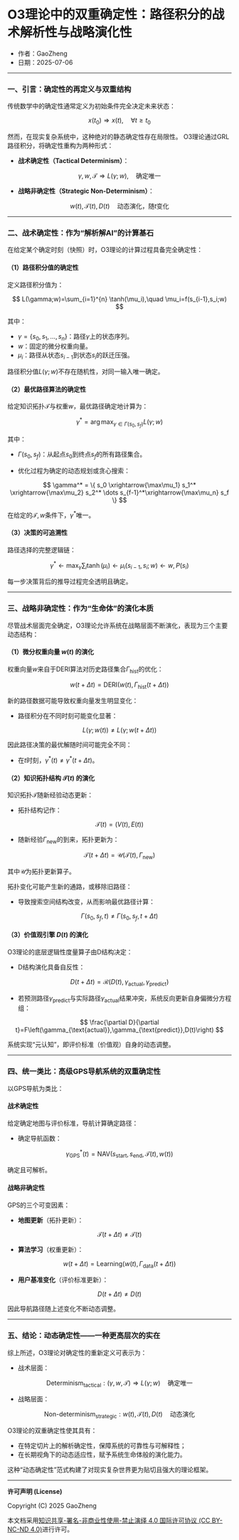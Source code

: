 # **O3理论中的双重确定性：路径积分的战术解析性与战略演化性**

- 作者：GaoZheng
- 日期：2025-07-06

---

### 一、引言：确定性的再定义与双重结构

传统数学中的确定性通常定义为初始条件完全决定未来状态：

$$
x(t_0) \Rightarrow x(t), \quad \forall t \geq t_0
$$

然而，在现实复杂系统中，这种绝对的静态确定性存在局限性。
O3理论通过GRL路径积分，将确定性重构为两种形式：

* **战术确定性（Tactical Determinism）**：

$$
\gamma, w, \mathcal{T} \Rightarrow L(\gamma;w),\quad \text{确定唯一}
$$

* **战略非确定性（Strategic Non-Determinism）**：

$$
w(t), \mathcal{T}(t), D(t) \quad \text{动态演化，随}t\text{变化}
$$

---

### 二、战术确定性：作为“解析解AI”的计算基石

在给定某个确定时刻（快照）时，O3理论的计算过程具备完全确定性：

#### （1）路径积分值的确定性

定义路径积分值为：

$$
L(\gamma;w)=\sum_{i=1}^{n} \tanh(\mu_i),\quad \mu_i=f(s_{i-1},s_i;w)
$$

其中：

* $\gamma=\{s_0,s_1,\dots,s_n\}$：路径$\gamma$上的状态序列。
* $w$：固定的微分权重向量。
* $\mu_i$：路径从状态$s_{i-1}$到状态$s_i$的跃迁压强。

路径积分值$L(\gamma;w)$不存在随机性，对同一输入唯一确定。

#### （2）最优路径算法的确定性

给定知识拓扑$\mathcal{T}$与权重$w$，最优路径确定地计算为：

$$
\gamma^* = \arg\max_{\gamma\in\Gamma(s_0,s_f)} L(\gamma;w)
$$

其中：

* $\Gamma(s_0,s_f)$：从起点$s_0$到终点$s_f$的所有路径集合。

* 优化过程为确定的动态规划或贪心搜索：

$$
\gamma^* = \{ s_0 \xrightarrow{\max\mu_1} s_1^* \xrightarrow{\max\mu_2} s_2^* \dots s_{f-1}^*\xrightarrow{\max\mu_n} s_f \}
$$

在给定的$\mathcal{T},w$条件下，$\gamma^*$唯一。

#### （3）决策的可追溯性

路径选择的完整逻辑链：

$$
\gamma^* \leftarrow \max_{\gamma}\sum_i\tanh(\mu_i) \leftarrow \mu_i(s_{i-1}, s_i; w) \leftarrow w,P(s_i)
$$

每一步决策背后的推导过程完全透明且确定。

---

### 三、战略非确定性：作为“生命体”的演化本质

尽管战术层面完全确定，O3理论允许系统在战略层面不断演化，表现为三个主要动态结构：

#### （1）微分权重向量 $w(t)$ 的演化

权重向量$w$来自于DERI算法对历史路径集合$\Gamma_{\text{hist}}$的优化：

$$
w(t+\Delta t)=\text{DERI}\left(w(t), \Gamma_{\text{hist}}(t+\Delta t)\right)
$$

新的路径数据可能导致权重向量发生明显变化：

* 路径积分在不同时刻可能变化显著：

$$
L(\gamma;w(t))\neq L(\gamma;w(t+\Delta t))
$$

因此路径决策的最优解随时间可能完全不同：

* 在$t$时刻，$\gamma^*(t)\neq \gamma^*(t+\Delta t)$。

#### （2）知识拓扑结构 $\mathcal{T}(t)$ 的演化

知识拓扑$\mathcal{T}$随新经验动态更新：

* 拓扑结构记作：

$$
\mathcal{T}(t) = (V(t),E(t))
$$

* 随新经验$\Gamma_{\text{new}}$的到来，拓扑更新为：

$$
\mathcal{T}(t+\Delta t) = \mathcal{U}\left(\mathcal{T}(t),\Gamma_{\text{new}}\right)
$$

其中$\mathcal{U}$为拓扑更新算子。

拓扑变化可能产生新的通路，或移除旧路径：

* 导致搜索空间结构改变，从而影响最优路径计算：

$$
\Gamma(s_0,s_f,t)\neq\Gamma(s_0,s_f,t+\Delta t)
$$

#### （3）价值观引擎 $D(t)$ 的演化

O3理论的底层逻辑性度量算子由D结构决定：

* D结构演化具备自反性：

$$
D(t+\Delta t)=\mathcal{R}(D(t),\gamma_{\text{actual}},\gamma_{\text{predict}})
$$

* 若预测路径$\gamma_{\text{predict}}$与实际路径$\gamma_{\text{actual}}$结果冲突，系统反向更新自身偏微分方程组：

$$
\frac{\partial D}{\partial t}=F\left(\gamma_{\text{actual}},\gamma_{\text{predict}},D(t)\right)
$$

系统实现“元认知”，即评价标准（价值观）自身的动态调整。

---

### 四、统一类比：高级GPS导航系统的双重确定性

以GPS导航为类比：

#### 战术确定性

给定确定地图与评价标准，导航计算确定路径：

* 确定导航函数：

$$
\gamma_{\text{GPS}}^*(t)=\text{NAV}(s_{\text{start}},s_{\text{end}},\mathcal{T}(t),w(t))
$$

确定且可解析。

#### 战略非确定性

GPS的三个可变因素：

* **地图更新**（拓扑更新）：

$$
\mathcal{T}(t+\Delta t)\neq \mathcal{T}(t)
$$

* **算法学习**（权重更新）：

$$
w(t+\Delta t)=\text{Learning}\left(w(t),\Gamma_{\text{data}}(t+\Delta t)\right)
$$

* **用户基准变化**（评价标准更新）：

$$
D(t+\Delta t)\neq D(t)
$$

因此导航路径随上述变化不断动态调整。

---

### 五、结论：动态确定性——一种更高层次的实在

综上所述，O3理论对确定性的重新定义可表示为：

* 战术层面：

$$
\text{Determinism}_{\text{tactical}}: (\gamma,w,\mathcal{T})\Rightarrow L(\gamma;w)\quad \text{确定唯一}
$$

* 战略层面：

$$
\text{Non-determinism}_{\text{strategic}}: w(t),\mathcal{T}(t),D(t)\quad \text{动态演化}
$$

O3理论的双重确定性使其具有：

* 在特定切片上的解析确定性，保障系统的可靠性与可解释性；
* 在长期视角下的动态适应性，赋予系统生命体般的演化能力。

这种“动态确定性”范式构建了对现实复杂世界更为贴切且强大的理论框架。

---

**许可声明 (License)**

Copyright (C) 2025 GaoZheng 

本文档采用[知识共享-署名-非商业性使用-禁止演绎 4.0 国际许可协议 (CC BY-NC-ND 4.0)](https://creativecommons.org/licenses/by-nc-nd/4.0/deed.zh-Hans)进行许可。
